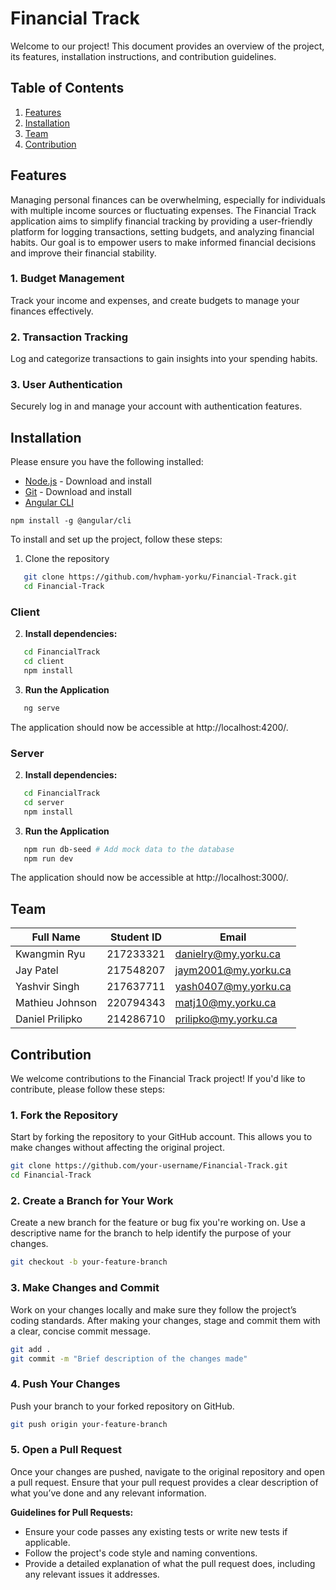 # Financial Track

Welcome to our project! This document provides an overview of the project, its features, installation instructions, and contribution guidelines.

## Table of Contents

1. [Features](#features)
2. [Installation](#installation)
3. [Team](#team)
4. [Contribution](#contribution)

## Features

Managing personal finances can be overwhelming, especially for individuals with multiple income sources or fluctuating expenses. The Financial Track application aims to simplify financial tracking by providing a user-friendly platform for logging transactions, setting budgets, and analyzing financial habits. Our goal is to empower users to make informed financial decisions and improve their financial stability.

### 1. Budget Management

Track your income and expenses, and create budgets to manage your finances effectively.

### 2. Transaction Tracking

Log and categorize transactions to gain insights into your spending habits.

### 3. User Authentication

Securely log in and manage your account with authentication features.

## Installation

Please ensure you have the following installed:

- [Node.js](https://nodejs.org) - Download and install
- [Git](https://git-scm.com/) - Download and install
- [Angular CLI](https://angular.dev/tools/cli/setup-local)

```
npm install -g @angular/cli
```

To install and set up the project, follow these steps:

1. Clone the repository

```bash
   git clone https://github.com/hvpham-yorku/Financial-Track.git
   cd Financial-Track
```

### Client

2. **Install dependencies:**

```bash
   cd FinancialTrack
   cd client
   npm install
```

3. **Run the Application**

```bash
   ng serve
```

The application should now be accessible at http://localhost:4200/.

### Server

2. **Install dependencies:**

```bash
   cd FinancialTrack
   cd server
   npm install
```

3. **Run the Application**

```bash
   npm run db-seed # Add mock data to the database
   npm run dev
```

The application should now be accessible at http://localhost:3000/.

## Team

| Full Name       | Student ID | Email                |
| --------------- | ---------- | -------------------- |
| Kwangmin Ryu    | 217233321  | danielry@my.yorku.ca |
| Jay Patel       | 217548207  | jaym2001@my.yorku.ca |
| Yashvir Singh   | 217637711  | yash0407@my.yorku.ca |
| Mathieu Johnson | 220794343  | matj10@my.yorku.ca   |
| Daniel Prilipko | 214286710  | prilipko@my.yorku.ca |

## Contribution

We welcome contributions to the Financial Track project! If you'd like to contribute, please follow these steps:

### 1. Fork the Repository

Start by forking the repository to your GitHub account. This allows you to make changes without affecting the original project.

```bash
git clone https://github.com/your-username/Financial-Track.git
cd Financial-Track
```

### 2. Create a Branch for Your Work

Create a new branch for the feature or bug fix you're working on. Use a descriptive name for the branch to help identify the purpose of your changes.

```bash
git checkout -b your-feature-branch
```

### 3. Make Changes and Commit

Work on your changes locally and make sure they follow the project’s coding standards. After making your changes, stage and commit them with a clear, concise commit message.

```bash
git add .
git commit -m "Brief description of the changes made"
```

### 4. Push Your Changes

Push your branch to your forked repository on GitHub.

```bash
git push origin your-feature-branch
```

### 5. Open a Pull Request

Once your changes are pushed, navigate to the original repository and open a pull request. Ensure that your pull request provides a clear description of what you’ve done and any relevant information.

**Guidelines for Pull Requests:**

- Ensure your code passes any existing tests or write new tests if applicable.
- Follow the project's code style and naming conventions.
- Provide a detailed explanation of what the pull request does, including any relevant issues it addresses.
